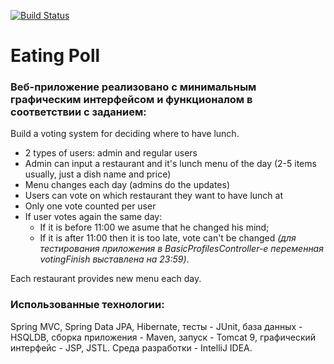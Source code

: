 
[![Build Status](https://travis-ci.org/AlexBezsh/eatingpoll.svg?branch=master)](https://travis-ci.org/AlexBezsh/eatingpoll)

# Eating Poll
### Веб-приложение реализовано с минимальным графическим интерфейсом и функционалом в соответствии с заданием:

Build a voting system for deciding where to have lunch.

 * 2 types of users: admin and regular users
 * Admin can input a restaurant and it's lunch menu of the day (2-5 items usually, just a dish name and price)
 * Menu changes each day (admins do the updates)
 * Users can vote on which restaurant they want to have lunch at
 * Only one vote counted per user
 * If user votes again the same day:
    - If it is before 11:00 we asume that he changed his mind;
    - If it is after 11:00 then it is too late, vote can't be changed _(для тестирования приложения в BasicProfilesController-e переменная votingFinish выставлена на 23:59)_.
    
Each restaurant provides new menu each day.

### Использованные технологии: 
Spring MVC, Spring Data JPA, Hibernate, тесты - JUnit, база данных - HSQLDB, cборка приложения - Maven, запуск - Tomcat 9, графический интерфейс - JSP, JSTL. Среда разработки - IntelliJ IDEA.
